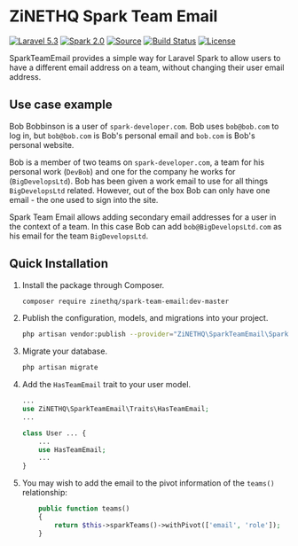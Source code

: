 # ZiNETHQ Spark Team Email

[![Laravel 5.3](https://img.shields.io/badge/Laravel-5.3-orange.svg?style=flat-square)](http://laravel.com)
[![Spark 2.0](https://img.shields.io/badge/Spark-2.0-orange.svg?style=flat-square)](https://spark.laravel.com)
[![Source](http://img.shields.io/badge/source-zinethq/spark--team--email-blue.svg?style=flat-square)](https://github.com/zinethq/spark-team-email)
[![Build Status](https://travis-ci.org/ZiNETHQ/spark-team-email.svg?branch=master)](https://travis-ci.org/ZiNETHQ/spark-team-email)
[![License](http://img.shields.io/badge/license-MIT-brightgreen.svg?style=flat-square)](https://tldrlegal.com/license/mit-license)

SparkTeamEmail provides a simple way for Laravel Spark to allow users to have a different email address on a team, without changing their user email address.

## Use case example
Bob Bobbinson is a user of `spark-developer.com`. Bob uses `bob@bob.com` to log in, but `bob@bob.com` is Bob's personal email and `bob.com` is Bob's personal website.

Bob is a member of two teams on `spark-developer.com`, a team for his personal work (`DevBob`) and one for the company he works for (`BigDevelopsLtd`). Bob has been given a work email to use for all things `BigDevelopsLtd` related. However, out of the box Bob can only have one email - the one used to sign into the site.

Spark Team Email allows adding secondary email addresses for a user in the context of a team. In this case Bob can add `bob@BigDevelopsLtd.com` as his email for the team `BigDevelopsLtd`.

## Quick Installation

1. Install the package through Composer.

    ```bash
    composer require zinethq/spark-team-email:dev-master
    ```

1. Publish the configuration, models, and migrations into your project.

    ```bash
    php artisan vendor:publish --provider="ZiNETHQ\SparkTeamEmail\SparkTeamEmailServiceProvider"
    ```

1. Migrate your database.

    ```bash
    php artisan migrate
    ```

1. Add the `HasTeamEmail` trait to your user model.

    ```PHP
    ...
    use ZiNETHQ\SparkTeamEmail\Traits\HasTeamEmail;
    ...

    class User ... {
        ...
        use HasTeamEmail;
        ...
    }
    ```

1. You may wish to add the email to the pivot information of the `teams()` relationship:

    ```PHP
        public function teams()
        {
            return $this->sparkTeams()->withPivot(['email', 'role']);
        }
    ```
